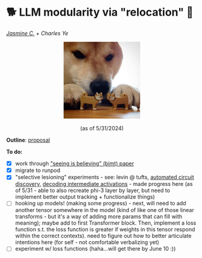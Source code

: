 # 🐕 LLM modularity via "relocation" 🐾
_[Jasmine C.](jasmine.cui@nbcuni.com) + Charles Ye_
 
<p align="center" width="100%">
<img src = 'static/shiba.jpg' width="40%">
  <p align="center">(as of 5/31/2024)</p>
</p>

**Outline**: [proposal](https://docs.google.com/document/d/1gKlafph5wCQtBBdbHHIcYHYdRqfjEzdLhYcpkpWm9g4/edit)

**To do:** 
- [X] work through ["seeing is believing" (bimt) paper](https://arxiv.org/abs/2305.08746)
- [X] migrate to runpod
- [X] "selective lesioning" experiments - see: levin @ tufts, [automated circuit discovery](https://arxiv.org/abs/2304.14997), [decoding intermediate activations](https://www.lesswrong.com/posts/fJE6tscjGRPnK8C2C/decoding-intermediate-activations-in-llama-2-7b) - made progress here (as of 5/31 - able to also recreate phi-3 layer by layer, but need to implement better output tracking + functionalize things)
- [ ] hooking up models! (making some progress) - next, will need to add another tensor somewhere in the model (kind of like one of those linear transforms - but it's a way of adding more params that can fill with meaning); maybe add to first Transformer block. Then, implement a loss function s.t. the loss function is greater if weights in this tensor respond within the correct contexts). need to figure out how to better articulate intentions here (for self - not comfortable verbalizing yet) 
- [ ] experiment w/ loss functions (haha...will get there by June 10 :)) 
